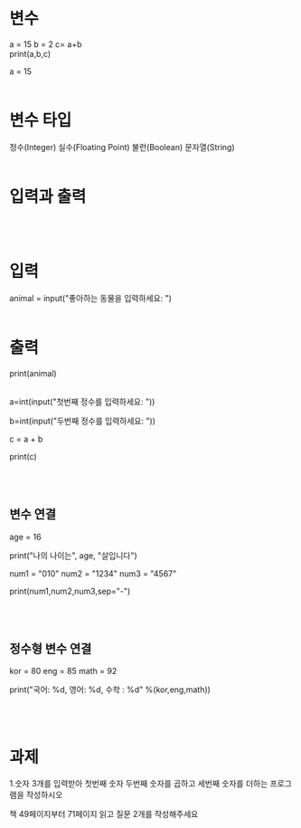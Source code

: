 # 변수
a = 15
b = 2
c= a+b<br>
print(a,b,c)

a = 15
<br><br>


# 변수 타입 
정수(Integer)
실수(Floating Point)
불런(Boolean)
문자열(String)
<br><br>

# 입력과 출력
<br><br>

# 입력
animal = input("좋아하는 동물을 입력하세요: ")
<br><br>
# 출력
print(animal)
<br><br>


a=int(input("첫번째 정수를 입력하세요: "))

b=int(input("두번째 정수를 입력하세요: "))

c = a + b

print(c)

<br><br>
## 변수 연결
age = 16

print("나의 나이는", age, "살입니다")


num1 = "010"
num2 = "1234"
num3 = "4567"

print(num1,num2,num3,sep="-")


<br><br>
## 정수형 변수 연결 
kor = 80
eng = 85
math = 92

print("국어: %d, 영어: %d, 수학 : %d" %(kor,eng,math))


<br><br>
# 과제
1.숫자 3개를 입력받아 첫번째 숫자 두번째 숫자를 곱하고 세번째 숫자를 더하는 프로그램을 작성하시오<br>




책 49페이지부터 71페이지 읽고 질문 2개를 작성해주세요











